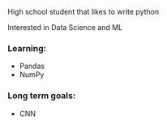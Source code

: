 High school student that likes to write python


Interested in Data Science and ML

### Learning:
- Pandas
- NumPy

### Long term goals:
- CNN
